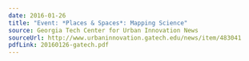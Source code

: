 ```yaml
---
date: 2016-01-26
title: "Event: *Places & Spaces*: Mapping Science"
source: Georgia Tech Center for Urban Innovation News
sourceUrl: http://www.urbaninnovation.gatech.edu/news/item/483041
pdfLink: 20160126-gatech.pdf
---
```

